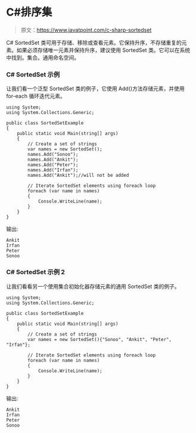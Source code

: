 # C#排序集

> 原文：<https://www.javatpoint.com/c-sharp-sortedset>

C# SortedSet 类可用于存储、移除或查看元素。它保持升序，不存储重复的元素。如果必须存储唯一元素并保持升序，建议使用 SortedSet 类。它可以在系统中找到。集合。通用命名空间。

### C# SortedSet <t>示例</t>

让我们看一个泛型 SortedSet <t>类的例子，它使用 Add()方法存储元素，并使用 for-each 循环迭代元素。</t>

```
using System;
using System.Collections.Generic;

public class SortedSetExample
{
    public static void Main(string[] args)
    {
        // Create a set of strings
        var names = new SortedSet();
        names.Add("Sonoo");
        names.Add("Ankit");
        names.Add("Peter");
        names.Add("Irfan");
        names.Add("Ankit");//will not be added

        // Iterate SortedSet elements using foreach loop
        foreach (var name in names)
        {
            Console.WriteLine(name);
        }
    }
} 
```

输出:

```
Ankit
Irfan
Peter
Sonoo

```

### C# SortedSet <t>示例 2</t>

让我们看看另一个使用集合初始化器存储元素的通用 SortedSet <t>类的例子。</t>

```
using System;
using System.Collections.Generic;

public class SortedSetExample
{
    public static void Main(string[] args)
    {
        // Create a set of strings
        var names = new SortedSet(){"Sonoo", "Ankit", "Peter", "Irfan"};

        // Iterate SortedSet elements using foreach loop
        foreach (var name in names)
        {
            Console.WriteLine(name);
        }
    }
} 
```

输出:

```
Ankit
Irfan
Peter
Sonoo

```